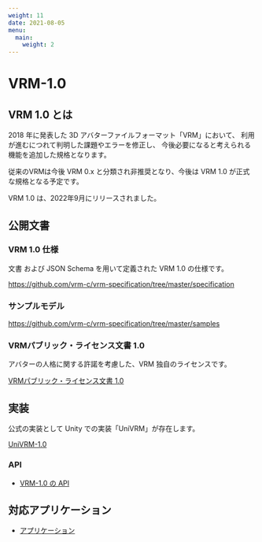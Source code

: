 ```yaml
---
weight: 11
date: 2021-08-05
menu:
  main:
    weight: 2
---
```


# VRM-1.0

## VRM 1.0 とは
2018 年に発表した 3D アバターファイルフォーマット「VRM」において、 
利用が進むにつれて判明した課題やエラーを修正し、 今後必要になると考えられる機能を追加した規格となります。

従来のVRMは今後 VRM 0.x と分類され非推奨となり、今後は VRM 1.0 が正式な規格となる予定です。

VRM 1.0 は、2022年9月にリリースされました。

## 公開文書
### VRM 1.0 仕様
文書 および JSON Schema を用いて定義された VRM 1.0 の仕様です。

https://github.com/vrm-c/vrm-specification/tree/master/specification

### サンプルモデル

https://github.com/vrm-c/vrm-specification/tree/master/samples

### VRMパブリック・ライセンス文書 1.0
アバターの人格に関する許諾を考慮した、VRM 独自のライセンスです。

[VRMパブリック・ライセンス文書 1.0](https://vrm.dev/licenses/1.0/index.html)

## 実装
公式の実装として Unity での実装「UniVRM」が存在します。

[UniVRM-1.0](/univrm1/)

### API

* [VRM-1.0 の API](/api/)

## 対応アプリケーション

* [アプリケーション](/vrm/vrm_applications/)

